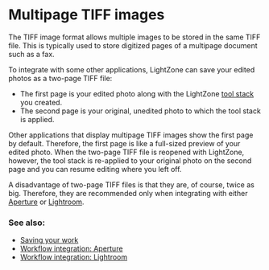 Multipage TIFF images
=====================

The TIFF image format allows multiple images to be stored in the same
TIFF file. This is typically used to store digitized pages of a
multipage document such as a fax.

To integrate with some other applications, LightZone can save your
edited photos as a two-page TIFF file:

-   The first page is your edited photo along with the LightZone [tool
    stack](Tool_Stack.html) you created.
-   The second page is your original, unedited photo to which the tool
    stack is applied.

Other applications that display multipage TIFF images show the first
page by default. Therefore, the first page is like a full-sized preview
of your edited photo. When the two-page TIFF file is reopened with
LightZone, however, the tool stack is re-applied to your original photo
on the second page and you can resume editing where you left off.

A disadvantage of two-page TIFF files is that they are, of course, twice
as big. Therefore, they are recommended only when integrating with
either [Aperture](Integration-Aperture.html) or
[Lightroom](Integration-Lightroom.html).

### See also:

-   [Saving your work](Saving.html)
-   [Workflow integration: Aperture](Integration-Aperture.html)
-   [Workflow integration: Lightroom](Integration-Lightroom.html)

